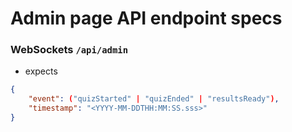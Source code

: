 # Admin page API endpoint specs

### WebSockets `/api/admin`
- expects
```json
{
    "event": ("quizStarted" | "quizEnded" | "resultsReady"),
    "timestamp": "<YYYY-MM-DDTHH:MM:SS.sss>"
}
```

